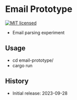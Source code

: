 # Email Prototype

[![MIT licensed][mit-badge]][mit-url]

[mit-badge]: https://img.shields.io/badge/license-MIT-blue.svg
[mit-url]: https://github.com/david-wallace-croft/email-prototype/blob/main/LICENSE.txt

- Email parsing experiment

## Usage

- cd email-prototype/
- cargo run

## History

- Initial release: 2023-09-28
